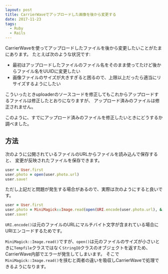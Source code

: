 ```yaml
---
layout: post
title: CarrierWaveでアップロードした画像を後から変更する
date: 2017-11-23
tags:
  - Ruby
  - Rails
---
```


CarrierWaveを使ってアップロードしたファイルを後から変更したいことがたまにあります。
たとえば次のような状況です:

* 最初はアップロードしたファイルのファイル名をそのまま使ってたけど後からファイル名をUUIDに変更したい
* 画像ファイルのサイズが大きすぎると困るので、上限以上だったら適当にリサイズするようにしたい

こういったときuploaderのソースコードを修正してもこれからアップロードするファイルは修正したとおりになりますが、
アップロード済みのファイルは修正されません。

このように、すでにアップロード済みのファイルを修正したいときにどうするか調べました。

## **方法**

次のように公開されているファイルのURLからファイルを読み込んで保存すると、
変更が反映されたファイルを保存できます。

```rb
user = User.first
user.photo = open(user.photo.url)
user.save!
```

ただし上記だと問題が発生する場合があるので、実際は次のようにすると良いです。

```rb
user = User.first
user.photo = MiniMagick::Image.read(open(URI.encode(user.photo.url), &:read))
user.save!
```

`URI.encode()`は元のファイルのURLにマルチバイト文字が含まれている場合にURIエンコードするためです。

`MiniMagick::Image.read()`ですが、`open()`は元のファイルのサイズが小さいときに`Tempfile`クラスではなく`StringIO`クラスのオブジェクトを返すため、
CarrierWave内部でエラーが発生してしまいます。
そこで`MiniMagick::Image.read()`を挟むと両者の違いを吸収しCarrierWaveで処理できるようになります。

